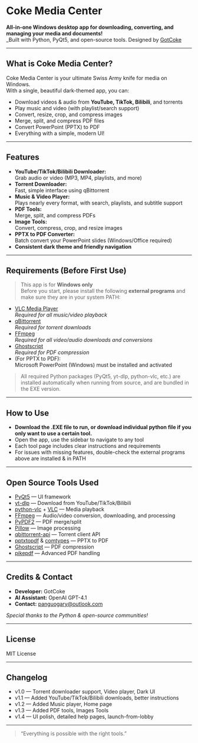 # Coke Media Center 

**All-in-one Windows desktop app for downloading, converting, and managing your media and documents!**  
_Built with Python, PyQt5, and open-source tools. Designed by [GotCoke](#)

---

## What is Coke Media Center?

Coke Media Center is your ultimate Swiss Army knife for media on Windows.  
With a single, beautiful dark-themed app, you can:

- Download videos & audio from **YouTube, TikTok, Bilibili**, and torrents
- Play music and video (with playlist/search support)
- Convert, resize, crop, and compress images
- Merge, split, and compress PDF files
- Convert PowerPoint (PPTX) to PDF
- Everything with a simple, modern UI!

---

## Features

- **YouTube/TikTok/Bilibili Downloader:**  
  Grab audio or video (MP3, MP4, playlists, and more)  
- **Torrent Downloader:**  
  Fast, simple interface using qBittorrent  
- **Music & Video Player:**  
  Plays nearly every format, with search, playlists, and subtitle support  
- **PDF Tools:**  
  Merge, split, and compress PDFs  
- **Image Tools:**  
  Convert, compress, crop, and resize images  
- **PPTX to PDF Converter:**  
  Batch convert your PowerPoint slides (Windows/Office required)  
- **Consistent dark theme and friendly navigation**

---

## Requirements (Before First Use)

> This app is for **Windows only**  
> Before you start, please install the following **external programs** and make sure they are in your system PATH:

- [VLC Media Player](https://www.videolan.org/vlc/)  
  _Required for all music/video playback_
- [qBittorrent](https://www.qbittorrent.org/download.php)  
  _Required for torrent downloads_
- [FFmpeg](https://ffmpeg.org/download.html)  
  _Required for all video/audio downloads and conversions_
- [Ghostscript](https://ghostscript.com/releases/gsdnld.html)  
  _Required for PDF compression_
- (For PPTX to PDF):  
  Microsoft PowerPoint (Windows) must be installed and activated

> All required Python packages (PyQt5, yt-dlp, python-vlc, etc.) are installed automatically when running from source, and are bundled in the EXE version.

---

## How to Use

- **Download the .EXE file to run, or download individual python file if you only want to use a certain tool.**
- Open the app, use the sidebar to navigate to any tool
- Each tool page includes clear instructions and requirements
- For issues with missing features, double-check the external programs above are installed & in PATH

---

## Open Source Tools Used

- [PyQt5](https://www.riverbankcomputing.com/software/pyqt/) — UI framework
- [yt-dlp](https://github.com/yt-dlp/yt-dlp) — Download from YouTube/TikTok/Bilibili
- [python-vlc](https://pypi.org/project/python-vlc/) + [VLC](https://www.videolan.org/vlc/) — Media playback
- [FFmpeg](https://ffmpeg.org/) — Audio/video conversion, downloading, and processing
- [PyPDF2](https://pypi.org/project/PyPDF2/) — PDF merge/split
- [Pillow](https://pypi.org/project/Pillow/) — Image processing
- [qbittorrent-api](https://github.com/qbittorrent/qbittorrent-api) — Torrent client API
- [pptxtopdf](https://pypi.org/project/pptxtopdf/) & [comtypes](https://pypi.org/project/comtypes/) — PPTX to PDF
- [Ghostscript](https://ghostscript.com/) — PDF compression
- [pikepdf](https://pypi.org/project/pikepdf/) — Advanced PDF handling

---

## Credits & Contact

- **Developer:** GotCoke  
- **AI Assistant:** OpenAI GPT-4.1
- **Contact:** [panguogary@outlook.com](panguogary@outlook.com)  

_Special thanks to the Python & open-source communities!_

---

## License

MIT License

---

## Changelog

- v1.0 — Torrent downloader support, Video player, Dark UI
- v1.1 — Added YouTube/TikTok/Bilibili downloads, better instructions
- v1.2 — Added Music player, Home page
- v1.3 — Added PDF tools, Images Tools
- v1.4 — UI polish, detailed help pages, launch-from-lobby

---

> “Everything is possible with the right tools.”

